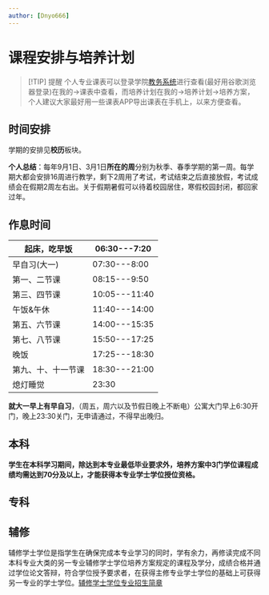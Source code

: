 ```yaml
---
author: [Dnyo666]
---
```


# 课程安排与培养计划

> [!TIP] 提醒
>个人专业课表可以登录学院[教务系统](https://www.cduestc.cn/eams/loginExt.action)进行查看(最好用谷歌浏览器登录)在我的→课表中查看，而培养计划在我的→培养计划→培养方案，个人建议大家最好用一些课表APP导出课表在手机上，以来方便查看。

## 时间安排

学期的安排见**校历**板块。

**个人总结**：每年9月1日、3月1日**所在的周**分别为秋季、春季学期的第一周。每学期大都会安排16周进行教学，剩下2周用了考试，考试结束之后直接放假，考试成绩会在假期2周左右出。关于假期暑假可以待着校园居住，寒假校园封闭，都回家过年。

## **作息时间**

| 起床，吃早饭       | 06:30---7:20  |
| ------------------ | ------------- |
| 早自习(大一)       | 07:30---8:00  |
| 第一、二节课       | 08:15---9:50  |
| 第三、四节课       | 10:05---11:40 |
| 午饭&午休          | 11:40---14:00 |
| 第五、六节课       | 14:00---15:35 |
| 第七、八节课       | 15:50---17:25 |
| 晚饭               | 17:25---18:30 |
| 第九、十、十一节课 | 18:30---21:00 |
| 熄灯睡觉           | 23:30         |

**就大一早上有早自习**，（周五，周六以及节假日晚上不断电）公寓大门早上6:30开门，晚上23:30关门，无申请通过，不得早出晚归。

## 本科

**学生在本科学习期间，除达到本专业最低毕业要求外，培养方案中3门学位课程成绩均需达到70分及以上，才能获得本专业学士学位授位资格。**

## 专科

## 辅修

辅修学士学位是指学生在确保完成本专业学习的同时，学有余力，再修读完成不同本科专业大类的另一专业辅修学士学位培养方案规定的课程及学分，成绩合格并通过学位论文答辩，符合学位授予要求者，在获得主修专业学士学位的基础上可获得另一专业的学士学位。[辅修学士学位专业招生简章](辅修学士学位专业招生简章)